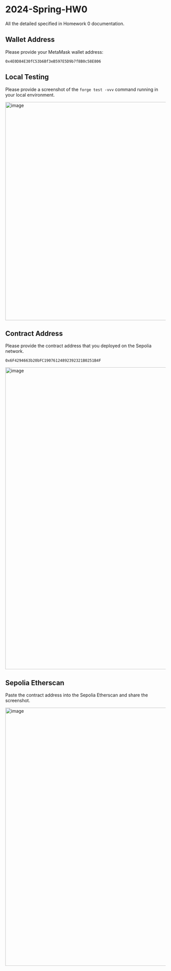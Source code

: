 # 2024-Spring-HW0

All the detailed specified in Homework 0 documentation.

## Wallet Address
Please provide your MetaMask wallet address:

`0x4E0D84E30fC53b6Bf3eB597E5D9b7f8B0c58E806`

## Local Testing
Please provide a screenshot of the `forge test -vvv` command running in your local environment.

<img width="683" alt="image" src="https://github.com/lemonilemon/2024-Spring-HW0/assets/87176609/acb51ca6-63e3-45ac-934c-76bf0b89029a">

## Contract Address
Please provide the contract address that you deployed on the Sepolia network.

`0x6F4294663b20bFC19076124892392321B0251B4F`

<img width="945" alt="image" src="https://github.com/lemonilemon/2024-Spring-HW0/assets/87176609/b673ee65-3624-45e7-8ba4-c596e0445cf0">


## Sepolia Etherscan
Paste the contract address into the Sepolia Etherscan and share the screenshot.

<img width="808" alt="image" src="https://github.com/lemonilemon/2024-Spring-HW0/assets/87176609/796709b1-8614-4015-a022-b715823eb313">
